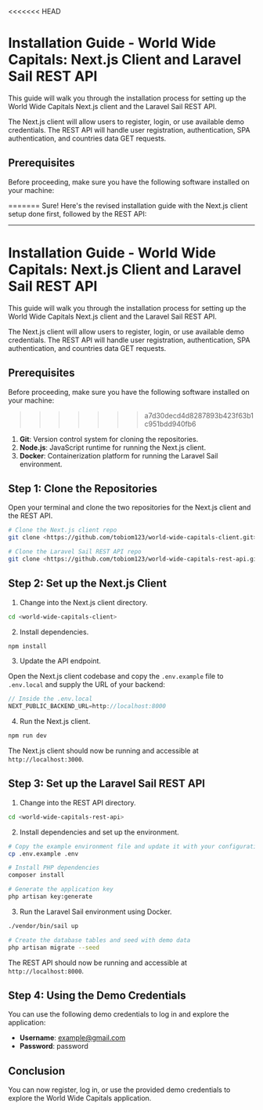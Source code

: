 <<<<<<< HEAD
# Installation Guide - World Wide Capitals: Next.js Client and Laravel Sail REST API

This guide will walk you through the installation process for setting up the World Wide Capitals Next.js client and the Laravel Sail REST API.

The Next.js client will allow users to register, login, or use available demo credentials. The REST API will handle user registration, authentication, SPA authentication, and countries data GET requests.

## Prerequisites

Before proceeding, make sure you have the following software installed on your machine:

=======
Sure! Here's the revised installation guide with the Next.js client setup done first, followed by the REST API:

---

# Installation Guide - World Wide Capitals: Next.js Client and Laravel Sail REST API

This guide will walk you through the installation process for setting up the World Wide Capitals Next.js client and the Laravel Sail REST API.

The Next.js client will allow users to register, login, or use available demo credentials. The REST API will handle user registration, authentication, SPA authentication, and countries data GET requests.

## Prerequisites

Before proceeding, make sure you have the following software installed on your machine:

>>>>>>> a7d30decd4d8287893b423f63b1c951bdd940fb6
1. **Git**: Version control system for cloning the repositories.
2. **Node.js**: JavaScript runtime for running the Next.js client.
3. **Docker**: Containerization platform for running the Laravel Sail environment.

## Step 1: Clone the Repositories

Open your terminal and clone the two repositories for the Next.js client and the REST API.

```bash
# Clone the Next.js client repo
git clone <https://github.com/tobiom123/world-wide-capitals-client.git>

# Clone the Laravel Sail REST API repo
git clone <https://github.com/tobiom123/world-wide-capitals-rest-api.git>
```

## Step 2: Set up the Next.js Client

1. Change into the Next.js client directory.

```bash
cd <world-wide-capitals-client>
```

2. Install dependencies.

```bash
npm install
```

3. Update the API endpoint.

Open the Next.js client codebase and copy the `.env.example` file to `.env.local` and supply the URL of your backend:

```javascript
// Inside the .env.local
NEXT_PUBLIC_BACKEND_URL=http://localhost:8000
```

4. Run the Next.js client.

```bash
npm run dev
```

The Next.js client should now be running and accessible at `http://localhost:3000`.

## Step 3: Set up the Laravel Sail REST API

1. Change into the REST API directory.

```bash
cd <world-wide-capitals-rest-api>
```

2. Install dependencies and set up the environment.

```bash
# Copy the example environment file and update it with your configuration
cp .env.example .env

# Install PHP dependencies
composer install

# Generate the application key
php artisan key:generate
```

3. Run the Laravel Sail environment using Docker.

```bash
./vendor/bin/sail up

# Create the database tables and seed with demo data
php artisan migrate --seed
```

The REST API should now be running and accessible at `http://localhost:8000`.

## Step 4: Using the Demo Credentials

You can use the following demo credentials to log in and explore the application:

- **Username**: example@gmail.com
- **Password**: password

## Conclusion

You can now register, log in, or use the provided demo credentials to explore the World Wide Capitals application.
